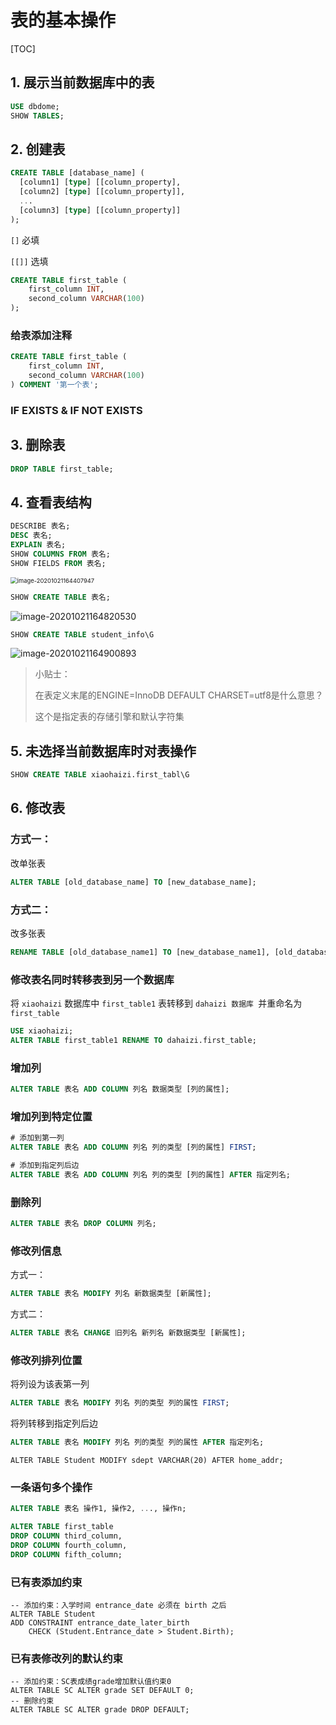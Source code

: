 # 表的基本操作



[TOC]

## 1. 展示当前数据库中的表

```sql
USE dbdome;
SHOW TABLES;
```



## 2. 创建表

```sql
CREATE TABLE [database_name] (
  [column1] [type] [[column_property],
  [column2] [type] [[column_property]],
  ...
  [column3] [type] [[column_property]]
);
```

`[]` 必填

`[[]]` 选填



```sql
CREATE TABLE first_table (
    first_column INT,
    second_column VARCHAR(100)
);
```



### 给表添加注释

```sql
CREATE TABLE first_table (
    first_column INT,
    second_column VARCHAR(100)
) COMMENT '第一个表';
```



### IF EXISTS & IF NOT EXISTS



## 3. 删除表

```sql
DROP TABLE first_table;
```



## 4. 查看表结构

```sql
DESCRIBE 表名;
DESC 表名;
EXPLAIN 表名;
SHOW COLUMNS FROM 表名;
SHOW FIELDS FROM 表名;
```



<img src="https://www.qiniu.cregskin.com/image-20201021164407947.png" alt="image-20201021164407947" style="zoom:67%;" />



```sql
SHOW CREATE TABLE 表名;
```

![image-20201021164820530](https://www.qiniu.cregskin.com/image-20201021164820530.png)



```sql
SHOW CREATE TABLE student_info\G
```

![image-20201021164900893](https://www.qiniu.cregskin.com/image-20201021164900893.png)



> 小贴士： 
>
> 在表定义末尾的ENGINE=InnoDB DEFAULT CHARSET=utf8是什么意思？
>
> 这个是指定表的存储引擎和默认字符集



## 5. 未选择当前数据库时对表操作

```sql
SHOW CREATE TABLE xiaohaizi.first_tabl\G
```



## 6. 修改表

### 方式一：

改单张表

```sql
ALTER TABLE [old_database_name] TO [new_database_name];
```

### 方式二：

改多张表

```sql
RENAME TABLE [old_database_name1] TO [new_database_name1], [old_database_name2] TO [new_database_name2], ..., [old_database_name] TO [new_database_name];
```



### 修改表名同时转移表到另一个数据库

将 `xiaohaizi` 数据库中 `first_table1` 表转移到 `dahaizi 数据库 `并重命名为 `first_table`

```sql
USE xiaohaizi;
ALTER TABLE first_table1 RENAME TO dahaizi.first_table;
```



### 增加列

```sql
ALTER TABLE 表名 ADD COLUMN 列名 数据类型 [列的属性];
```



### 增加列到特定位置

```sql
# 添加到第一列
ALTER TABLE 表名 ADD COLUMN 列名 列的类型 [列的属性] FIRST;

# 添加到指定列后边
ALTER TABLE 表名 ADD COLUMN 列名 列的类型 [列的属性] AFTER 指定列名;
```



### 删除列

```sql
ALTER TABLE 表名 DROP COLUMN 列名;
```



### 修改列信息

方式一：

```sql
ALTER TABLE 表名 MODIFY 列名 新数据类型 [新属性];
```

方式二：

```sql
ALTER TABLE 表名 CHANGE 旧列名 新列名 新数据类型 [新属性];
```





### 修改列排列位置

将列设为该表第一列

```sql
ALTER TABLE 表名 MODIFY 列名 列的类型 列的属性 FIRST;
```

将列转移到指定列后边

```sql
ALTER TABLE 表名 MODIFY 列名 列的类型 列的属性 AFTER 指定列名;
```

```mysql
ALTER TABLE Student MODIFY sdept VARCHAR(20) AFTER home_addr;
```





### 一条语句多个操作

```sql
ALTER TABLE 表名 操作1, 操作2, ..., 操作n;
```



```sql
ALTER TABLE first_table 
DROP COLUMN third_column, 
DROP COLUMN fourth_column, 
DROP COLUMN fifth_column;
```



### 已有表添加约束

```mysql
-- 添加约束：入学时间 entrance_date 必须在 birth 之后
ALTER TABLE Student 
ADD CONSTRAINT entrance_date_later_birth 
	CHECK (Student.Entrance_date > Student.Birth);
```



### 已有表修改列的默认约束

```mysql
-- 添加约束：SC表成绩grade增加默认值约束0
ALTER TABLE SC ALTER grade SET DEFAULT 0;
-- 删除约束
ALTER TABLE SC ALTER grade DROP DEFAULT;
```



